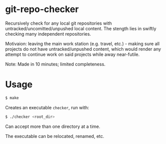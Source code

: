 # git-repo-checker
Recursively check for any local git repositories with untracked/uncomitted/unpushed local content. The stength lies in swiftly checking many independent repositories.

Motivaion: leaving the main work station (e.g. travel, etc.) - making sure all projects do not have untracked/unpushed content, which would render any attempt to continue work on said projects while away near-futile.

Note: Made in 10 minutes; limited completeness.

# Usage
```sh
$ make
```

Creates an executable `checker`, run with:

```sh
$ ./checker <root_dir>
```

Can accept more than one directory at a time.

The executable can be relocated, renamed, etc.
